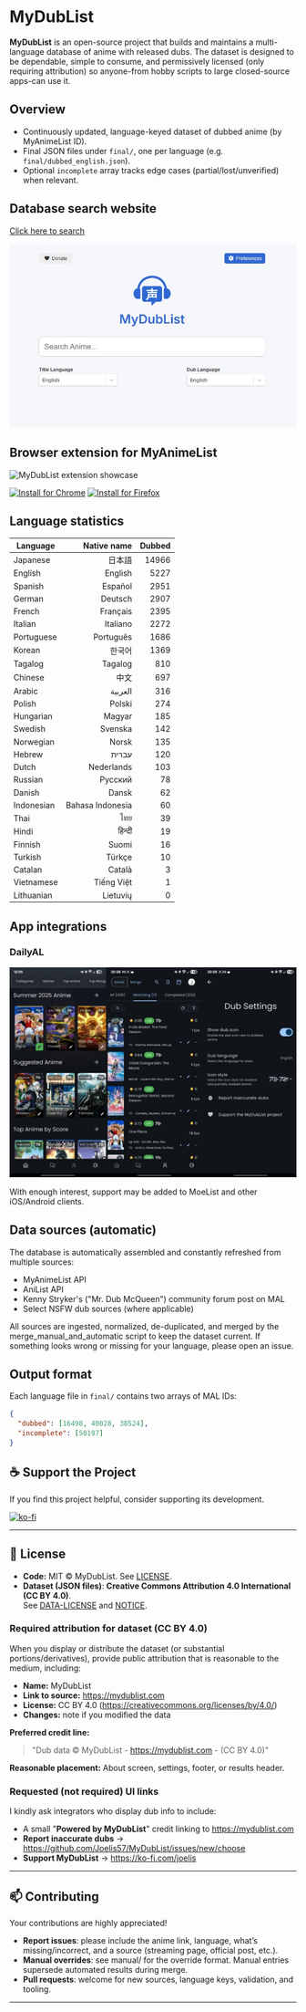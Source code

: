 # MyDubList

**MyDubList** is an open-source project that builds and maintains a multi-language database of anime with released dubs. The dataset is designed to be dependable, simple to consume, and permissively licensed (only requiring attribution) so anyone-from hobby scripts to large closed-source apps-can use it.

## Overview

- Continuously updated, language-keyed dataset of dubbed anime (by MyAnimeList ID).
- Final JSON files under `final/`, one per language (e.g. `final/dubbed_english.json`).
- Optional `incomplete` array tracks edge cases (partial/lost/unverified) when relevant.

## Database search website

[Click here to search](https://mydublist.com)

![MyDubList Search](https://raw.githubusercontent.com/Joelis57/MyDubList/main/images/mydublist.com.jpg)

## Browser extension for MyAnimeList

![MyDubList extension showcase](https://raw.githubusercontent.com/Joelis57/MyDubList/main/images/extension-showcase.gif)

[![Install for Chrome](https://img.shields.io/badge/Install-Chrome%20Web%20Store-4285F4?logo=google-chrome&logoColor=white)](https://chrome.google.com/webstore/detail/mydublist/hdpppphfhlhmehghmndopednfpbimkco)
[![Install for Firefox](https://img.shields.io/badge/Install-Firefox%20Add--ons-FF7139?logo=firefox-browser&logoColor=white)](https://addons.mozilla.org/en-US/firefox/addon/mydublist)

## Language statistics

<!-- LANG-STATS:START -->
| Language | Native name | Dubbed |
|---|---:|---:|
| Japanese | 日本語 | 14966 |
| English | English | 5227 |
| Spanish | Español | 2951 |
| German | Deutsch | 2907 |
| French | Français | 2395 |
| Italian | Italiano | 2272 |
| Portuguese | Português | 1686 |
| Korean | 한국어 | 1369 |
| Tagalog | Tagalog | 810 |
| Chinese | 中文 | 697 |
| Arabic | العربية | 316 |
| Polish | Polski | 274 |
| Hungarian | Magyar | 185 |
| Swedish | Svenska | 142 |
| Norwegian | Norsk | 135 |
| Hebrew | עברית | 120 |
| Dutch | Nederlands | 103 |
| Russian | Русский | 78 |
| Danish | Dansk | 62 |
| Indonesian | Bahasa Indonesia | 60 |
| Thai | ไทย | 39 |
| Hindi | हिन्दी | 19 |
| Finnish | Suomi | 16 |
| Turkish | Türkçe | 10 |
| Catalan | Català | 3 |
| Vietnamese | Tiếng Việt | 1 |
| Lithuanian | Lietuvių | 0 |
<!-- LANG-STATS:END -->

## App integrations

### DailyAL
![DailyAL integration](https://raw.githubusercontent.com/Joelis57/MyDubList/main/images/DailyAL.jpg)

With enough interest, support may be added to MoeList and other iOS/Android clients.

## Data sources (automatic)

The database is automatically assembled and constantly refreshed from multiple sources:

- MyAnimeList API
- AniList API
- Kenny Stryker's ("Mr. Dub McQueen") community forum post on MAL
- Select NSFW dub sources (where applicable)

All sources are ingested, normalized, de-duplicated, and merged by the merge_manual_and_automatic script to keep the dataset current. If something looks wrong or missing for your language, please open an issue.

## Output format

Each language file in `final/` contains two arrays of MAL IDs:

```json
{
  "dubbed": [16498, 40028, 38524],
  "incomplete": [50197]
}
```

## ☕ Support the Project

If you find this project helpful, consider supporting its development.

[![ko-fi](https://ko-fi.com/img/githubbutton_sm.svg)](https://ko-fi.com/joelis)

---

## 📄 License

- **Code:** MIT © MyDubList. See [LICENSE](./LICENSE).
- **Dataset (JSON files)**: **Creative Commons Attribution 4.0 International (CC BY 4.0)**.  
  See [DATA-LICENSE](./DATA-LICENSE) and [NOTICE](./NOTICE).

### Required attribution for dataset (CC BY 4.0)

When you display or distribute the dataset (or substantial portions/derivatives), provide public attribution that is reasonable to the medium, including:
- **Name:** MyDubList
- **Link to source:** https://mydublist.com
- **License:** CC BY 4.0 (https://creativecommons.org/licenses/by/4.0/)
- **Changes:** note if you modified the data

**Preferred credit line:**
> "Dub data © MyDubList - https://mydublist.com - (CC BY 4.0)"

**Reasonable placement:** About screen, settings, footer, or results header.

### Requested (not required) UI links

I kindly ask integrators who display dub info to include:
- A small "**Powered by MyDubList**" credit linking to https://mydublist.com  
- **Report inaccurate dubs** → https://github.com/Joelis57/MyDubList/issues/new/choose  
- **Support MyDubList** → https://ko-fi.com/joelis

---

## 📫 Contributing

Your contributions are highly appreciated!

- **Report issues**: please include the anime link, language, what’s missing/incorrect, and a source (streaming page, official post, etc.).
- **Manual overrides**: see manual/ for the override format. Manual entries supersede automated results during merge.
- **Pull requests**: welcome for new sources, language keys, validation, and tooling.

---
